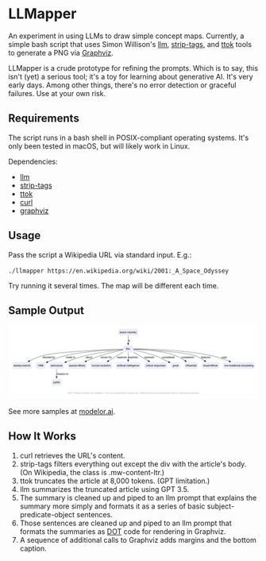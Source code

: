 # LLMapper

An experiment in using LLMs to draw simple concept maps. Currently, a simple bash script that uses Simon Willison's [llm](https://github.com/simonw/llm), [strip-tags](https://github.com/simonw/strip-tags), and [ttok](https://github.com/simonw/ttok) tools to generate a PNG via [Graphviz](https://graphviz.org). 

LLMapper is a crude prototype for refining the prompts. Which is to say, this isn't (yet) a serious tool; it's a toy for learning about generative AI. It's very early days. Among other things, there's no error detection or graceful failures. Use at your own risk.

## Requirements

The script runs in a bash shell in POSIX-compliant operating systems. It's only been tested in macOS, but will likely work in Linux.

Dependencies:

- [llm](https://github.com/simonw/llm)
- [strip-tags](https://github.com/simonw/strip-tags)
- [ttok](https://github.com/simonw/ttok)
- [curl](https://curl.se)
- [graphviz](https://graphviz.org)

## Usage

Pass the script a Wikipedia URL via standard input. E.g.:

`./llmapper https://en.wikipedia.org/wiki/2001:_A_Space_Odyssey`

Try running it several times. The map will be different each time.

## Sample Output

![A concept map of the movie 2001: A Space Odyssey](sample-map.png)

See more samples at [modelor.ai](https://modelor.ai).

## How It Works

1. curl retrieves the URL's content.
2. strip-tags filters everything out except the div with the article's body. (On Wikipedia, the class is .mw-content-ltr.)
3. ttok truncates the article at 8,000 tokens. (GPT limitation.)
4. llm summarizes the truncated article using GPT 3.5.
5. The summary is cleaned up and piped to an llm prompt that explains the summary more simply and formats it as a series of basic subject-predicate-object sentences.
6. Those sentences are cleaned up and piped to an llm prompt that formats the summaries as [DOT](https://graphviz.org/doc/info/lang.html) code for rendering in Graphviz.
7. A sequence of additional calls to Graphviz adds margins and the bottom caption.